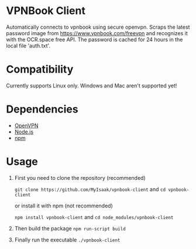 # VPNBook Client
Automatically connects to vpnbook using secure openvpn.
Scraps the latest password image from https://www.vpnbook.com/freevpn and recognizes it with the OCR.space free API.
The password is cached for 24 hours in the local file 'auth.txt'.

# Compatibility
Currently supports Linux only.
Windows and Mac aren't supported yet!

# Dependencies
- [OpenVPN](https://openvpn.net/)
- [Node.js](https://nodejs.org/en/download/)
- [npm](https://www.npmjs.com/get-npm/)

# Usage
1. First you need to clone the repository (recommended)

   `git clone https://github.com/MyIsaak/vpnbook-client` and `cd vpnbook-client`

   or install it with npm (not recommended)

   `npm install vpnbook-client` and `cd node_modules/vpnbook-client`

2. Then build the package `npm run-script build`

3. Finally run the executable `./vpnbook-client`
